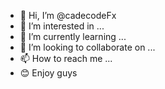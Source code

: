 - 👋 Hi, I’m @cadecodeFx
- 👀 I’m interested in ...
- 🌱 I’m currently learning ...
- 💞️ I’m looking to collaborate on ...
- 📫 How to reach me ...
- 😊 Enjoy guys
<!---
cadecodeFx/cadecodeFx is a ✨ special ✨ repository because its `README.md` (this file) appears on your GitHub profile.
You can click the Preview link to take a look at your changes.
--->
